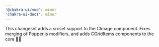```yaml
---
'@chakra-ui/vue': minor
'chakra-ui-docs': minor
---
```


This changeset adds a srcset support to the CImage component. Fixes merging of Popper.js modifiers, and adds CGridItems components to the core 👏🏾
